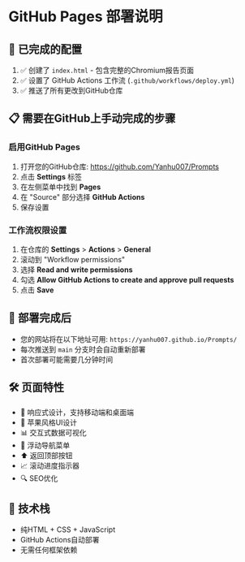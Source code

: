 # GitHub Pages 部署说明

## 🚀 已完成的配置

1. ✅ 创建了 `index.html` - 包含完整的Chromium报告页面
2. ✅ 设置了 GitHub Actions 工作流 (`.github/workflows/deploy.yml`)
3. ✅ 推送了所有更改到GitHub仓库

## 📋 需要在GitHub上手动完成的步骤

### 启用GitHub Pages

1. 打开您的GitHub仓库: https://github.com/Yanhu007/Prompts
2. 点击 **Settings** 标签
3. 在左侧菜单中找到 **Pages**
4. 在 "Source" 部分选择 **GitHub Actions**
5. 保存设置

### 工作流权限设置

1. 在仓库的 **Settings** > **Actions** > **General**
2. 滚动到 "Workflow permissions"
3. 选择 **Read and write permissions**
4. 勾选 **Allow GitHub Actions to create and approve pull requests**
5. 点击 **Save**

## 🎯 部署完成后

- 您的网站将在以下地址可用: `https://yanhu007.github.io/Prompts/`
- 每次推送到 `main` 分支时会自动重新部署
- 首次部署可能需要几分钟时间

## 🛠️ 页面特性

- 📱 响应式设计，支持移动端和桌面端
- 🎨 苹果风格UI设计
- 📊 交互式数据可视化
- 🧭 浮动导航菜单
- ⬆️ 返回顶部按钮
- 📈 滚动进度指示器
- 🔍 SEO优化

## 🔧 技术栈

- 纯HTML + CSS + JavaScript
- GitHub Actions自动部署
- 无需任何框架依赖
